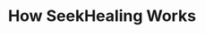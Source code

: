 ---
layout: page
title: How SeekHealing Works
sections:
  - type: "single"
    title: "how-it-works"
---